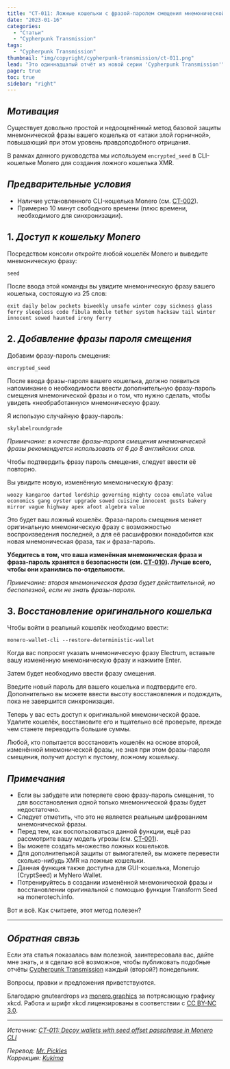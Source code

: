 ```yaml
---
title: "CT-011: Ложные кошельки с фразой-паролем смещения мнемонической фразы в CLI-кошельке Monero"
date: "2023-01-16"
categories:
  - "Статьи"
  - "Cypherpunk Transmission"
tags:
  - "Cypherpunk Transmission"
thumbnail: "img/copyright/cypherpunk-transmission/ct-011.png"
lead: "Это одиннадцатый отчёт из новой серии 'Cypherpunk Transmission'"
pager: true
toc: true
sidebar: "right"
---
```


## _Мотивация_

Существует довольно простой и недооценённый метод базовой защиты мнемонической фразы вашего кошелька от «атаки злой горничной», повышающий при этом уровень правдоподобного отрицания.

В рамках данного руководства мы используем `encrypted_seed` в CLI-кошельке Monero для создания ложного кошелька XMR.

## _Предварительные условия_

- Наличие установленного CLI-кошелька Monero (см. [CT-002](https://xmr.ru/copyright/cypherpunk-transmission/ct-002/)).
- Примерно 10 минут свободного времени (плюс времени, необходимого для синхронизации).

## 1. _Доступ к кошельку Monero_

Посредством консоли откройте любой кошелёк Monero и выведите мнемоническую фразу:

```
seed
```

После ввода этой команды вы увидите мнемоническую фразу вашего кошелька, состоящую из 25 слов:

```
exit daily below pockets biweekly unsafe winter copy sickness glass ferry sleepless code fibula mobile tether system hacksaw tail winter innocent sowed haunted irony ferry
```

## 2. _Добавление фразы пароля смещения_

Добавим фразу-пароль смещения:

```
encrypted_seed
```

После ввода фразы-пароля вашего кошелька, должно появиться напоминание о необходимости ввести дополнительную фразу-пароль смещения мнемонической фразы и о том, что нужно сделать, чтобы увидеть «необработанную» мнемоническую фразу.

Я использую случайную фразу-пароль:

```
skylabelroundgrade
```

_Примечание: в качестве фразы-пароля смещения мнемонической фразы рекомендуется использовать от 6 до 8 английских слов._

Чтобы подтвердить фразу пароль смещения, следует ввести её повторно.

Вы увидите новую, изменённую мнемоническую фразу:

```
woozy kangaroo darted lordship governing mighty cocoa emulate value economics gang oyster upgrade sowed cuisine innocent gusts bakery mirror vague highway apex afoot algebra value
```

Это будет ваш ложный кошелёк. Фраза-пароль смещения меняет оригинальную мнемоническую фразу с возможностью воспроизведения последней, а для её расшифровки понадобится как новая мнемоническая фраза, так и фраза-пароль.

**Убедитесь в том, что ваша изменённая мнемоническая фраза и фраза-пароль хранятся в безопасности (см. [CT-010](https://xmr.ru/copyright/cypherpunk-transmission/ct-010/)). Лучше всего, чтобы они хранились по-отдельности.**

_Примечание: вторая мнемоническая фраза будет действительной, но бесполезной, если не знать фразы-пароля._

## 3. _Восстановление оригинального кошелька_

Чтобы войти в реальный кошелёк необходимо ввести:

```
monero-wallet-cli --restore-deterministic-wallet
```

Когда вас попросят указать мнемоническую фразу Electrum, вставьте вашу изменённую мнемоническую фразу и нажмите Enter.

Затем будет необходимо ввести фразу смещения.

Введите новый пароль для вашего кошелька и подтвердите его. Дополнительно вы можете ввести высоту восстановления и подождать, пока не завершится синхронизация.

Теперь у вас есть доступ к оригинальной мнемонической фразе. Удалите кошелёк, восстановите его и тщательно всё проверьте, прежде чем станете переводить большие суммы.

Любой, кто попытается восстановить кошелёк на основе второй, изменённой мнемонической фразы, не зная при этом фразы-пароля смещения, получит доступ к пустому, ложному кошельку.

## _Примечания_

- Если вы забудете или потеряете свою фразу-пароль смещения, то для восстановления одной только мнемонической фразы будет недостаточно.
- Следует отметить, что это не является реальным шифрованием мнемонической фразы.
- Перед тем, как воспользоваться данной функции, ещё раз рассмотрите вашу модель угрозы (см. [CT-001](https://xmr.ru/copyright/cypherpunk-transmission/ct-001/)).
- Вы можете создать множество ложных кошельков.
- Для дополнительной защиты от вымогателей, вы можете перевести сколько-нибудь XMR на ложные кошельки.
- Данная функция также доступна для GUI-кошелька, Monerujo (CryptSeed) и MyNero Wallet.
- Потренируйтесь в создании изменённой мнемонической фразы и восстановлении оригинальной с помощью функции Transform Seed на monerotech.info.

Вот и всё. Как считаете, этот метод полезен?

---

## _Обратная связь_

Если эта статья показалась вам полезной, заинтересовала вас, дайте мне знать, и я сделаю всё возможное, чтобы публиковать подобные отчёты [Cypherpunk Transmission](https://monero.observer/tag/CT/) каждый (второй?) понедельник.

Вопросы, правки и предложения приветствуются.

Благодарю gnuteardrops из [monero.graphics](https://monero.graphics/) за потрясающую графику xkcd. Работа и шрифт xkcd лицензированы в соответствии с [CC BY-NC 3.0](https://github.com/ipython/xkcd-font/blob/master/LICENSE).

---

_Источник: [CT-011: Decoy wallets with seed offset passphrase in Monero CLI](https://monero.observer/cypherpunk-transmission-011-decoy-wallets-seed-offset-passphrase-monero-cli/)_

_Перевод: [Mr. Pickles](https://t.me/v1docq47)_  
_Коррекция: [Kukima](https://t.me/Kukima)_
